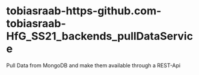 # tobiasraab-https-github.com-tobiasraab-HfG_SS21_backends_pullDataService
Pull Data from MongoDB and make them available through a REST-Api
